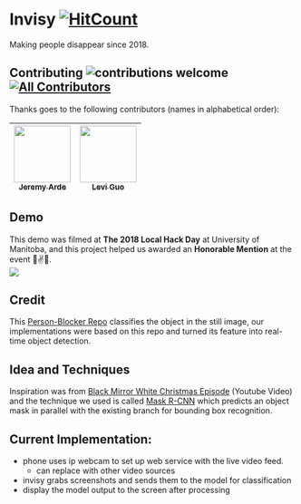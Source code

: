 # Invisy [![HitCount](http://hits.dwyl.io/LeviIsAwesome/https://github.com/LeviIsAwesome/Invisy.svg)](http://hits.dwyl.io/LeviIsAwesome/https://github.com/LeviIsAwesome/Invisy)
Making people disappear since 2018.

## Contributing ![contributions welcome](https://img.shields.io/badge/contributions-welcome-brightgreen.svg?style=flat) [![All Contributors](https://img.shields.io/badge/all_contributors-2-orange.svg?style=flat)](#contributors) 
Thanks goes to the following contributors (names in alphabetical order):

| [<img src="https://avatars0.githubusercontent.com/u/22110517?s=400&v=4" width="100px;"/><br /><sub><b>Jeremy Arde</b></sub>](https://github.com/Jarde01) | [<img src="https://avatars2.githubusercontent.com/u/37234961?s=400&v=4" width="100px;"/><br /><sub><b>Levi Guo</b></sub>](https://github.com/LeviIsAwesome)  | 
|---|---|


## Demo
This demo was filmed at **The 2018 Local Hack Day** at University of Manitoba, and this project helped us awarded an **Honorable Mention** at the event 🎊✌️🎉.   
![](https://github.com/Jarde01/Invisy/blob/master/person_blocker.gif)

## Credit
This [Person-Blocker Repo](https://github.com/minimaxir/person-blocker) classifies the object in the still image, our implementations were based on this repo and turned its feature into real-time object detection.

## Idea and Techniques
Inspiration was from [Black Mirror White Christmas Episode](https://www.youtube.com/watch?v=_dXqugxU1sk&t=44s) (Youtube Video) and the technique we used is called [Mask R-CNN](https://arxiv.org/abs/1703.06870) which predicts an object mask in parallel with the existing branch for bounding box recognition.

## Current Implementation: 
- phone uses ip webcam to set up web service with the live video feed.
  - can replace with other video sources
- invisy grabs screenshots and sends them to the model for classification
- display the model output to the screen after processing


